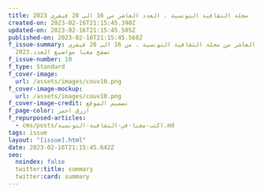 ```yaml
---
title: مجلة الثقافية التونسية . العدد العاشر من 16 الى 28 فيفري 2023
created-on: 2023-02-16T21:15:45.390Z
updated-on: 2023-02-16T21:15:45.505Z
published-on: 2023-02-16T21:15:45.568Z
f_issue-summary: العدد العاشر من مجلة الثقافية التونسية . من 16 الى 28 فيفري
  2023.تصفح معنا مواضيع العدد
f_issue-number: 10
f_type: Standard
f_cover-image:
  url: /assets/images/couv10.png
f_cover-image-mockup:
  url: /assets/images/couv10.png
f_cover-image-credit: تصميم الموقع
f_page-color: ازرق احمر
f_repurposed-articles:
  - cms/posts/اكتب-معنا-في-الثقافيه-التونسية.md
tags: issue
layout: "[issue].html"
date: 2023-02-16T21:15:45.642Z
seo:
  noindex: false
  twitter:title: summary
  twitter:card: summary
---
```

